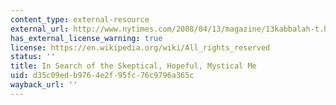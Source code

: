 ```yaml
---
content_type: external-resource
external_url: http://www.nytimes.com/2008/04/13/magazine/13kabbalah-t.html?pagewanted=all
has_external_license_warning: true
license: https://en.wikipedia.org/wiki/All_rights_reserved
status: ''
title: In Search of the Skeptical, Hopeful, Mystical Me
uid: d35c09ed-b976-4e2f-95fc-76c9796a365c
wayback_url: ''
---
```

